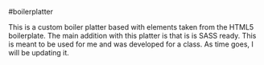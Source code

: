 #boilerplatter

This is a custom boiler platter based with elements taken from the HTML5 boilerplate. The main addition with this platter is that is is SASS ready. This is meant to be used for me and was developed for a class. As time goes, I will be updating it. 